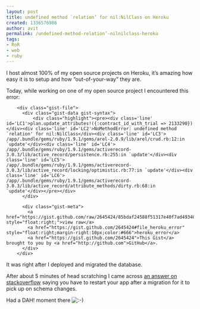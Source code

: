 ```yaml
---
layout: post
title: undefined method `relation’ for nil:NilClass on Heroku
created: 1336576986
author: avit
permalink: /undefined-method-relation’-nilnilclass-heroku
tags:
- RoR
- web
- ruby
---
```

<p>I host almost 100% of my open source projects on Heroku, it’s amazing how easy it is to setup and how “out-of-your-way” they are.</p>
<p>Today, while working on one of my open source project I encountered this error:</p>
<div id="gist-2645424" class="gist">
    
        <div class="gist-file">
          <div class="gist-data gist-syntax">
              <div class="highlight"><pre><div class='line' id='LC1'>plan.update_attributes!({:contract_id_with_trial => 2133290})</div><div class='line' id='LC2'>NoMethodError: undefined method `relation' for nil:NilClass</div><div class='line' id='LC3'>	/app/.bundle/gems/ruby/1.9.1/gems/arel-2.0.9/lib/arel/crud.rb:12:in `update'</div><div class='line' id='LC4'>	/app/.bundle/gems/ruby/1.9.1/gems/activerecord-3.0.3/lib/active_record/persistence.rb:255:in `update'</div><div class='line' id='LC5'>	/app/.bundle/gems/ruby/1.9.1/gems/activerecord-3.0.3/lib/active_record/locking/optimistic.rb:77:in `update'</div><div class='line' id='LC6'>	/app/.bundle/gems/ruby/1.9.1/gems/activerecord-3.0.3/lib/active_record/attribute_methods/dirty.rb:68:in `update'</div></pre></div>
          </div>

          <div class="gist-meta">
            <a href="https://gist.github.com/raw/2645424/85bdaf24588f51317e40f7ad493400e41662009e/heroku_error" style="float:right;">view raw</a>
            <a href="https://gist.github.com/2645424#file_heroku_error" style="float:right;margin-right:10px;color:#666">heroku_error</a>
            <a href="https://gist.github.com/2645424">This Gist</a> brought to you by <a href="http://github.com">GitHub</a>.
          </div>
        </div>
</div>

<p>It was right after I deployed and migrated the database.</p>
<p>After about 5 minutes of head scratching I came across <a href="http://stackoverflow.com/questions/7373039/getting-nomethoderror-undefined-method-name-for-nilnilclass-when-creating-a" target="_blank">an answer on stackoverflow</a> saying you have to restart your app after a migration for it to pick up on schema changes.</p>
<p>Had a DAH! moment there <img src='http://www.kensodev.com/wp-includes/images/smilies/icon_smile.gif' alt=':-)' class='wp-smiley' /> </p>
